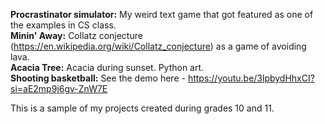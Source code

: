 **Procrastinator simulator:** My weird text game that got featured as one of the examples in CS class.    
**Minin' Away:** Collatz conjecture (https://en.wikipedia.org/wiki/Collatz_conjecture) as a game of avoiding lava.    
**Acacia Tree:** Acacia during sunset. Python art.  
**Shooting basketball:** See the demo here - https://youtu.be/3lpbydHhxCI?si=aE2mp9j6gv-ZnW7E
   
This is a sample of my projects created during grades 10 and 11.
